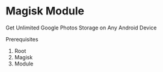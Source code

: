 # **Magisk Module**

Get Unlimited Google Photos Storage on Any Android Device

Prerequisites
1. Root
2. Magisk
3. Module
